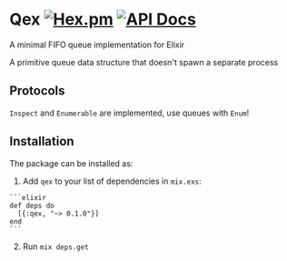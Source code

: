 # Qex [![Hex.pm](https://img.shields.io/hexpm/v/qex.svg)](https://hex.pm/packages/qex) [![API Docs](https://img.shields.io/badge/api-docs-blue.svg?style=flat)](https://hexdocs.pm/qex/)

A minimal FIFO queue implementation for Elixir

A primitive queue data structure that doesn't spawn a separate process

## Protocols

`Inspect` and `Enumerable` are implemented, use queues with `Enum`!

## Installation

The package can be installed as:

  1. Add `qex` to your list of dependencies in `mix.exs`:

    ```elixir
    def deps do
      [{:qex, "~> 0.1.0"}]
    end
    ```

  2. Run `mix deps.get`
